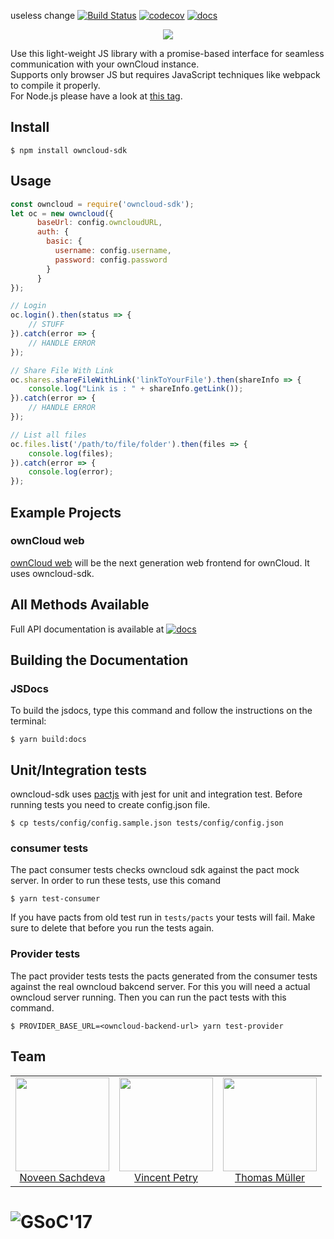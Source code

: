 useless change [![Build Status](https://travis-ci.org/owncloud/owncloud-sdk.svg?branch=master)](https://travis-ci.org/owncloud/owncloud-sdk)
[![codecov](https://codecov.io/gh/owncloud/owncloud-sdk/branch/master/graph/badge.svg)](https://codecov.io/gh/owncloud/owncloud-sdk)
[![docs](https://img.shields.io/badge/api_docs-online-blue.svg)](https://owncloud.github.io/owncloud-sdk/)

<p align="center">
  <img src="https://i.imgur.com/9mKra3O.png" />
</p>

Use this light-weight JS library with a promise-based interface for seamless communication with your ownCloud instance.<br>
Supports only browser JS but requires JavaScript techniques like webpack to compile it properly.<br>
For Node.js please have a look at [this tag](https://github.com/owncloud/owncloud-sdk/releases/tag/last-nodejs).


## Install

```
$ npm install owncloud-sdk
```


## Usage

```js
const owncloud = require('owncloud-sdk');
let oc = new owncloud({
      baseUrl: config.owncloudURL,
      auth: {
        basic: {
          username: config.username,
          password: config.password
        }
      }
});

// Login
oc.login().then(status => {
    // STUFF
}).catch(error => {
    // HANDLE ERROR
});

// Share File With Link
oc.shares.shareFileWithLink('linkToYourFile').then(shareInfo => {
    console.log("Link is : " + shareInfo.getLink());
}).catch(error => {
    // HANDLE ERROR
});

// List all files
oc.files.list('/path/to/file/folder').then(files => {
    console.log(files);
}).catch(error => {
    console.log(error);
});
```

## Example Projects

### ownCloud web

[ownCloud web](https://github.com/owncloud/web) will be the next generation web frontend for ownCloud. It uses owncloud-sdk.

## All Methods Available

Full API documentation is available at [![docs](https://img.shields.io/badge/api_docs-online-blue.svg)](https://owncloud.github.io/owncloud-sdk/)

## Building the Documentation

### JSDocs

To build the jsdocs, type this command and follow the instructions on the terminal:

```
$ yarn build:docs
```

## Unit/Integration tests

owncloud-sdk uses [pactjs](https://github.com/pact-foundation/pact-js) with jest for unit and integration test.
Before running tests you need to create config.json file.
```
$ cp tests/config/config.sample.json tests/config/config.json
```

### consumer tests
The pact consumer tests checks owncloud sdk against the pact mock server. In order to run these tests, use this comand

```
$ yarn test-consumer
```

If you have pacts from old test run in `tests/pacts` your tests will fail. Make sure to delete that before you run the tests again.

### Provider tests
The pact provider tests tests the pacts generated from the consumer tests against the real owncloud bakcend server. For this you will need a actual owncloud server running. Then you can run the pact tests with this command.
```
$ PROVIDER_BASE_URL=<owncloud-backend-url> yarn test-provider
```

## Team

<table>
  <tbody>
    <tr>
      <td align="center" valign="top">
        <img width="150" height="150" src="http://gravatar.com/avatar/fb09a21ff4cb473d6cf5e70c5fc0f751?s=144">
        <br>
        <a href="https://github.com/noveens">Noveen Sachdeva</a>
      </td>
      <td align="center" valign="top">
        <img width="150" height="150" src="https://avatars1.githubusercontent.com/u/277525?v=3&s=144">
        <br>
        <a href="https://github.com/PVince81">Vincent Petry</a>
      </td>
      <td align="center" valign="top">
        <img width="150" height="150" src="https://avatars0.githubusercontent.com/u/1005065?s=144&v=4">
        <br>
        <a href="https://github.com/DeepDiver1975">Thomas Müller</a>
      </td>
     </tr>
  </tbody>
</table>


# ![GSoC'17](http://cltk.org/assets/GSoC2016Logo.jpg)

